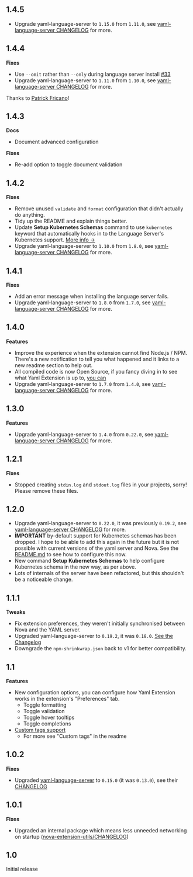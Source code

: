 ## 1.4.5

- Upgrade yaml-language-server to `1.15.0` from `1.11.0`,
  see [yaml-language-server CHANGELOG](https://github.com/redhat-developer/yaml-language-server/blob/main/CHANGELOG.md#1100) for more.

## 1.4.4

**Fixes**

- Use `--omit` rather than `--only` during language server install [#33](https://github.com/robb-j/nova-yaml/pull/33)
- Upgrade yaml-language-server to `1.11.0` from `1.10.0`,
  see [yaml-language-server CHANGELOG](https://github.com/redhat-developer/yaml-language-server/blob/main/CHANGELOG.md#1100) for more.

Thanks to [Patrick Fricano](https://github.com/patrickfatrick)!

## 1.4.3

**Docs**

- Document advanced configuration

**Fixes**

- Re-add option to toggle document validation

## 1.4.2

**Fixes**

- Remove unused `validate` and `format` configuration that didn't actually do anything.
- Tidy up the README and explain things better.
- Update **Setup Kubernetes Schemas** command to use `kubernetes` keyword that automatically
  hooks in to the Language Server's Kubernetes support.
  [More info →](https://github.com/redhat-developer/yaml-language-server#single-root-schema-association)
- Upgrade yaml-language-server to `1.10.0` from `1.8.0`,
  see [yaml-language-server CHANGELOG](https://github.com/redhat-developer/yaml-language-server/blob/main/CHANGELOG.md#1100) for more.

## 1.4.1

**Fixes**

- Add an error message when installing the language server fails.
- Upgrade yaml-language-server to `1.8.0` from `1.7.0`,
  see [yaml-language-server CHANGELOG](https://github.com/redhat-developer/yaml-language-server/blob/main/CHANGELOG.md#180) for more.

## 1.4.0

**Features**

- Improve the experience when the extension cannot find Node.js / NPM.
  There's a new notification to tell you what happened and it links to a new readme section to help out.
- All compiled code is now Open Source, if you fancy diving in to see what Yaml Extension is up to, [you can](https://github.com/robb-j/nova-yaml/tree/main/yaml.novaextension/Scripts)
- Upgrade yaml-language-server to `1.7.0` from `1.4.0`,
  see [yaml-language-server CHANGELOG](https://github.com/redhat-developer/yaml-language-server/blob/main/CHANGELOG.md#170) for more.

## 1.3.0

**Features**

- Upgrade yaml-language-server to `1.4.0` from `0.22.0`,
  see [yaml-language-server CHANGELOG](https://github.com/redhat-developer/yaml-language-server/blob/main/CHANGELOG.md#140) for more.

## 1.2.1

**Fixes**

- Stopped creating `stdin.log` and `stdout.log` files in your projects, sorry!
  Please remove these files.

## 1.2.0

- Upgrade yaml-language-server to `0.22.0`, it was previously `0.19.2`,
  see [yaml-language-server CHANGELOG](https://github.com/redhat-developer/yaml-language-server/blob/main/CHANGELOG.md#0220) for more.
- **IMPORTANT** by-default support for Kubernetes schemas has been dropped.
  I hope to be able to add this again in the future but it is not possible
  with current versions of the yaml server and Nova.
  See the [README.md](/yaml.novaextension/README.md) to see how to configure this now.
- New command **Setup Kubernetes Schemas** to help configure Kubernetes schema
  in the new way, as per above.
- Lots of internals of the server have been refactored,
  but this shouldn't be a noticeable change.

## 1.1.1

**Tweaks**

- Fix extension preferences, they weren't initially synchronised between Nova and the YAML server.
- Upgraded yaml-language-server to `0.19.2`, it was `0.18.0`.
  [See the Changelog](https://github.com/redhat-developer/yaml-language-server/blob/master/CHANGELOG.md#0192)
- Downgrade the `npm-shrinkwrap.json` back to v1 for better compatibility.

## 1.1

**Features**

- New configuration options, you can configure how Yaml Extension works
  in the extension's "Preferences" tab.
  - Toggle formatting
  - Toggle validation
  - Toggle hover tooltips
  - Toggle completions
- [Custom tags support](https://yaml.org/spec/1.2/spec.html#id2761292)
  - For more see "Custom tags" in the readme

## 1.0.2

**Fixes**

- Upgraded [yaml-language-server](https://github.com/redhat-developer/yaml-language-server)
  to `0.15.0` (it was `0.13.0`),
  see their [CHANGELOG](https://github.com/redhat-developer/yaml-language-server/blob/master/CHANGELOG.md#0150)

## 1.0.1

**Fixes**

- Upgraded an internal package which means less unneeded networking on startup
  ([nova-extension-utils/CHANGELOG](https://github.com/apexskier/nova-extension-utils/blob/main/CHANGELOG.md#v140))

## 1.0

Initial release
